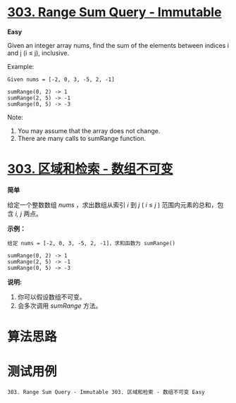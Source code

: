 # [303. Range Sum Query - Immutable][enTitle]

**Easy**

Given an integer array nums, find the sum of the elements between indices i and j (i ≤ j), inclusive.

Example:

```
Given nums = [-2, 0, 3, -5, 2, -1]

sumRange(0, 2) -> 1
sumRange(2, 5) -> -1
sumRange(0, 5) -> -3

```



Note:

1. You may assume that the array does not change. 
2. There are many calls to sumRange function.




# [303. 区域和检索 - 数组不可变][cnTitle]

**简单**

给定一个整数数组  *nums* ，求出数组从索引  *i* 到  *j* ( *i*  ≤  *j* ) 范围内元素的总和，包含  *i, j* 两点。

**示例：** 

```
给定 nums = [-2, 0, 3, -5, 2, -1]，求和函数为 sumRange()

sumRange(0, 2) -> 1
sumRange(2, 5) -> -1
sumRange(0, 5) -> -3
```

**说明:** 

1. 你可以假设数组不可变。 
2. 会多次调用  *sumRange*  方法。




# 算法思路

# 测试用例
```
303. Range Sum Query - Immutable 303. 区域和检索 - 数组不可变 Easy
```

[enTitle]: https://leetcode.com/problems/range-sum-query-immutable/
[cnTitle]: https://leetcode-cn.com/problems/range-sum-query-immutable/

